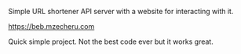 Simple URL shortener API server with a website for interacting with it.

https://beb.mzecheru.com

Quick simple project. Not the best code ever but it works great.
